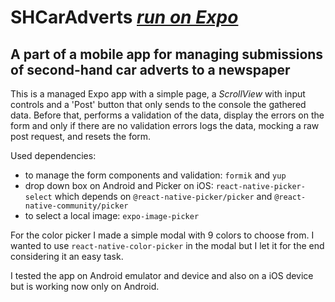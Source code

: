 # SHCarAdverts _[run on Expo](https://expo.io/@mihai-manole77/projects/SHCarAdverts)_

## A part of a mobile app for managing submissions of second-hand car adverts to a newspaper

This is a managed Expo app with a simple page, a _ScrollView_ with input controls and a 'Post' button that only sends to the console the gathered data. Before that, performs a validation of the data, display the errors on the form and only if there are no validation errors logs the data, mocking a raw post request, and resets the form.

Used dependencies:

- to manage the form components and validation: `formik` and `yup`
- drop down box on Android and Picker on iOS: `react-native-picker-select` which depends on `@react-native-picker/picker` and `@react-native-community/picker`
- to select a local image: `expo-image-picker`

For the color picker I made a simple modal with 9 colors to choose from. I wanted to use `react-native-color-picker` in the modal but I let it for the end considering it an easy task.

I tested the app on Android emulator and device and also on a iOS device but is working now only on Android.
